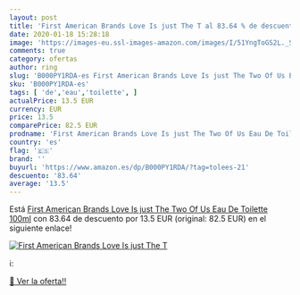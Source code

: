 ```yaml
---
layout: post
title: 'First American Brands Love Is just The T al 83.64 % de descuento'
date: 2020-01-18 15:28:18
image: 'https://images-eu.ssl-images-amazon.com/images/I/51YngToGS2L._SL400_.jpg'
comments: true
category: ofertas
author: ring
slug: 'B000PY1RDA-es First American Brands Love Is just The Two Of Us Eau De...'
sku: 'B000PY1RDA-es'
tags: [ 'de','eau','toilette', ]
actualPrice: 13.5 EUR
currency: EUR
price: 13.5
comparePrice: 82.5 EUR
prodname: 'First American Brands Love Is just The Two Of Us Eau De Toilette 100ml'
country: 'es'
flag: '🇪🇸'
brand: ''
buyurl: 'https://www.amazon.es/dp/B000PY1RDA/?tag=tolees-21'
descuento: '83.64'
average: '13.5'
---
```


Está [First American Brands Love Is just The Two Of Us Eau De Toilette 100ml](https://www.amazon.es/dp/B000PY1RDA/?tag=tolees-21) con 83.64 de descuento por 13.5 EUR (original: 82.5 EUR) en el siguiente enlace!

[![First American Brands Love Is just The T](https://images-eu.ssl-images-amazon.com/images/I/51YngToGS2L._SL400_.jpg)](https://www.amazon.es/dp/B000PY1RDA/?tag=tolees-21)

ℹ️:


[🛒 Ver la oferta!!](https://www.amazon.es/dp/B000PY1RDA/?tag=tolees-21)
